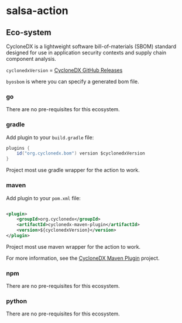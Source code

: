 # salsa-action

## Eco-system

CycloneDX is a lightweight software bill-of-materials (SBOM) standard designed for use in application security contexts
and supply chain component analysis.

`cyclonedxVersion` = [CycloneDX GitHub Releases](https://github.com/CycloneDX/cyclonedx-gradle-plugin/releases/)

`byosbom` is where you can specify a generated bom file.

### go

There are no pre-requisites for this ecosystem.

### gradle

Add plugin to your `build.gradle` file:

```groovy
plugins {
    id("org.cyclonedx.bom") version $cyclonedxVersion
}
```

Project most use gradle wrapper for the action to work.

### maven

Add plugin to your `pom.xml` file:

```xml

<plugin>
    <groupId>org.cyclonedx</groupId>
    <artifactId>cyclonedx-maven-plugin</artifactId>
    <version>${cyclonedxVersion}</version>
</plugin>
```

Project most use maven wrapper for the action to work.

For more information, see the [CycloneDX Maven Plugin](https://github.com/CycloneDX/cyclonedx-maven-plugin) project.

### npm

There are no pre-requisites for this ecosystem.

### python

There are no pre-requisites for this ecosystem.

